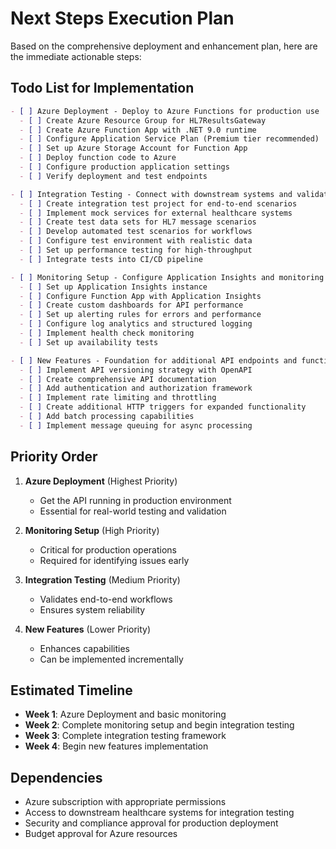 # Next Steps Execution Plan

Based on the comprehensive deployment and enhancement plan, here are the immediate actionable steps:

## Todo List for Implementation

```markdown
- [ ] Azure Deployment - Deploy to Azure Functions for production use
  - [ ] Create Azure Resource Group for HL7ResultsGateway
  - [ ] Create Azure Function App with .NET 9.0 runtime
  - [ ] Configure Application Service Plan (Premium tier recommended)
  - [ ] Set up Azure Storage Account for Function App
  - [ ] Deploy function code to Azure
  - [ ] Configure production application settings
  - [ ] Verify deployment and test endpoints

- [ ] Integration Testing - Connect with downstream systems and validate end-to-end workflows  
  - [ ] Create integration test project for end-to-end scenarios
  - [ ] Implement mock services for external healthcare systems
  - [ ] Create test data sets for HL7 message scenarios
  - [ ] Develop automated test scenarios for workflows
  - [ ] Configure test environment with realistic data
  - [ ] Set up performance testing for high-throughput
  - [ ] Integrate tests into CI/CD pipeline

- [ ] Monitoring Setup - Configure Application Insights and monitoring dashboards
  - [ ] Set up Application Insights instance
  - [ ] Configure Function App with Application Insights
  - [ ] Create custom dashboards for API performance
  - [ ] Set up alerting rules for errors and performance
  - [ ] Configure log analytics and structured logging
  - [ ] Implement health check monitoring
  - [ ] Set up availability tests

- [ ] New Features - Foundation for additional API endpoints and functionality
  - [ ] Implement API versioning strategy with OpenAPI
  - [ ] Create comprehensive API documentation
  - [ ] Add authentication and authorization framework
  - [ ] Implement rate limiting and throttling
  - [ ] Create additional HTTP triggers for expanded functionality
  - [ ] Add batch processing capabilities
  - [ ] Implement message queuing for async processing
```

## Priority Order

1. **Azure Deployment** (Highest Priority)
   - Get the API running in production environment
   - Essential for real-world testing and validation

2. **Monitoring Setup** (High Priority)  
   - Critical for production operations
   - Required for identifying issues early

3. **Integration Testing** (Medium Priority)
   - Validates end-to-end workflows
   - Ensures system reliability

4. **New Features** (Lower Priority)
   - Enhances capabilities
   - Can be implemented incrementally

## Estimated Timeline

- **Week 1**: Azure Deployment and basic monitoring
- **Week 2**: Complete monitoring setup and begin integration testing
- **Week 3**: Complete integration testing framework
- **Week 4**: Begin new features implementation

## Dependencies

- Azure subscription with appropriate permissions
- Access to downstream healthcare systems for integration testing
- Security and compliance approval for production deployment
- Budget approval for Azure resources

